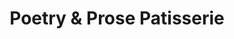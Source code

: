 ---
title: "Poetry & Prose Patisserie"
url: /mandaluyong/poetry-and-prose-patisserie/
shop: bakery
---